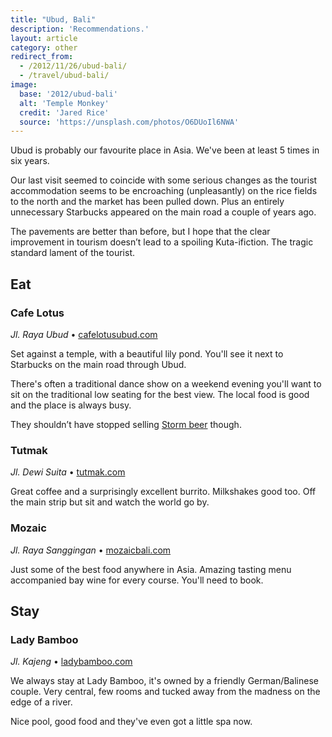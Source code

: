 ```yaml
---
title: "Ubud, Bali"
description: 'Recommendations.'
layout: article
category: other
redirect_from:
  - /2012/11/26/ubud-bali/
  - /travel/ubud-bali/
image:
  base: '2012/ubud-bali'
  alt: 'Temple Monkey'
  credit: 'Jared Rice'
  source: 'https://unsplash.com/photos/O6DUoIl6NWA'
---
```


Ubud is probably our favourite place in Asia. We've been at least 5 times in six years.

Our last visit seemed to coincide with some serious changes as the tourist accommodation seems to be encroaching (unpleasantly) on the rice fields to the north and the market has been pulled down. Plus an entirely unnecessary Starbucks appeared on the main road a couple of years ago.

The pavements are better than before, but I hope that the clear improvement in tourism doesn’t lead to a spoiling Kuta-ifiction. The tragic standard lament of the tourist.

## Eat

### Cafe Lotus

_Jl. Raya Ubud_ • [cafelotusubud.com](http://cafelotusubud.com)

Set against a temple, with a beautiful lily pond. You'll see it next to Starbucks on the main road through Ubud.

There's often a traditional dance show on a weekend evening you'll want to sit on the traditional low seating for the best view. The local food is good and the place is always busy.

They shouldn’t have stopped selling [Storm beer](http://stormbeer.net) though.

### Tutmak

_Jl. Dewi Suita_ • [tutmak.com](http://tutmak.com)

Great coffee and a surprisingly excellent burrito. Milkshakes good too. Off the main strip but sit and watch the world go by.

### Mozaic

_Jl. Raya Sanggingan_ • [mozaicbali.com](http://mozaicbali.com)

Just some of the best food anywhere in Asia. Amazing tasting menu accompanied bay wine for every course. You'll need to book.

## Stay

### Lady Bamboo

_Jl. Kajeng_ • [ladybamboo.com](http://ladybamboo.com)

We always stay at Lady Bamboo, it's owned by a friendly German/Balinese couple. Very central, few rooms and tucked away from the madness on the edge of a river.

Nice pool, good food and they've even got a little spa now.

